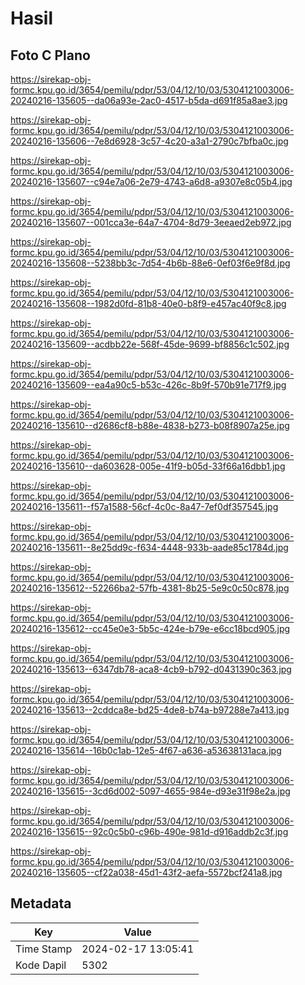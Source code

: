 # Hasil

## Foto C Plano

https://sirekap-obj-formc.kpu.go.id/3654/pemilu/pdpr/53/04/12/10/03/5304121003006-20240216-135605--da06a93e-2ac0-4517-b5da-d691f85a8ae3.jpg

https://sirekap-obj-formc.kpu.go.id/3654/pemilu/pdpr/53/04/12/10/03/5304121003006-20240216-135606--7e8d6928-3c57-4c20-a3a1-2790c7bfba0c.jpg

https://sirekap-obj-formc.kpu.go.id/3654/pemilu/pdpr/53/04/12/10/03/5304121003006-20240216-135607--c94e7a06-2e79-4743-a6d8-a9307e8c05b4.jpg

https://sirekap-obj-formc.kpu.go.id/3654/pemilu/pdpr/53/04/12/10/03/5304121003006-20240216-135607--001cca3e-64a7-4704-8d79-3eeaed2eb972.jpg

https://sirekap-obj-formc.kpu.go.id/3654/pemilu/pdpr/53/04/12/10/03/5304121003006-20240216-135608--5238bb3c-7d54-4b6b-88e6-0ef03f6e9f8d.jpg

https://sirekap-obj-formc.kpu.go.id/3654/pemilu/pdpr/53/04/12/10/03/5304121003006-20240216-135608--1982d0fd-81b8-40e0-b8f9-e457ac40f9c8.jpg

https://sirekap-obj-formc.kpu.go.id/3654/pemilu/pdpr/53/04/12/10/03/5304121003006-20240216-135609--acdbb22e-568f-45de-9699-bf8856c1c502.jpg

https://sirekap-obj-formc.kpu.go.id/3654/pemilu/pdpr/53/04/12/10/03/5304121003006-20240216-135609--ea4a90c5-b53c-426c-8b9f-570b91e717f9.jpg

https://sirekap-obj-formc.kpu.go.id/3654/pemilu/pdpr/53/04/12/10/03/5304121003006-20240216-135610--d2686cf8-b88e-4838-b273-b08f8907a25e.jpg

https://sirekap-obj-formc.kpu.go.id/3654/pemilu/pdpr/53/04/12/10/03/5304121003006-20240216-135610--da603628-005e-41f9-b05d-33f66a16dbb1.jpg

https://sirekap-obj-formc.kpu.go.id/3654/pemilu/pdpr/53/04/12/10/03/5304121003006-20240216-135611--f57a1588-56cf-4c0c-8a47-7ef0df357545.jpg

https://sirekap-obj-formc.kpu.go.id/3654/pemilu/pdpr/53/04/12/10/03/5304121003006-20240216-135611--8e25dd9c-f634-4448-933b-aade85c1784d.jpg

https://sirekap-obj-formc.kpu.go.id/3654/pemilu/pdpr/53/04/12/10/03/5304121003006-20240216-135612--52266ba2-57fb-4381-8b25-5e9c0c50c878.jpg

https://sirekap-obj-formc.kpu.go.id/3654/pemilu/pdpr/53/04/12/10/03/5304121003006-20240216-135612--cc45e0e3-5b5c-424e-b79e-e6cc18bcd905.jpg

https://sirekap-obj-formc.kpu.go.id/3654/pemilu/pdpr/53/04/12/10/03/5304121003006-20240216-135613--6347db78-aca8-4cb9-b792-d0431390c363.jpg

https://sirekap-obj-formc.kpu.go.id/3654/pemilu/pdpr/53/04/12/10/03/5304121003006-20240216-135613--2cddca8e-bd25-4de8-b74a-b97288e7a413.jpg

https://sirekap-obj-formc.kpu.go.id/3654/pemilu/pdpr/53/04/12/10/03/5304121003006-20240216-135614--16b0c1ab-12e5-4f67-a636-a53638131aca.jpg

https://sirekap-obj-formc.kpu.go.id/3654/pemilu/pdpr/53/04/12/10/03/5304121003006-20240216-135615--3cd6d002-5097-4655-984e-d93e31f98e2a.jpg

https://sirekap-obj-formc.kpu.go.id/3654/pemilu/pdpr/53/04/12/10/03/5304121003006-20240216-135615--92c0c5b0-c96b-490e-981d-d916addb2c3f.jpg

https://sirekap-obj-formc.kpu.go.id/3654/pemilu/pdpr/53/04/12/10/03/5304121003006-20240216-135605--cf22a038-45d1-43f2-aefa-5572bcf241a8.jpg


## Metadata

| Key        | Value               |
| ---------- | ------------------- |
| Time Stamp | 2024-02-17 13:05:41 |
| Kode Dapil | 5302                |



